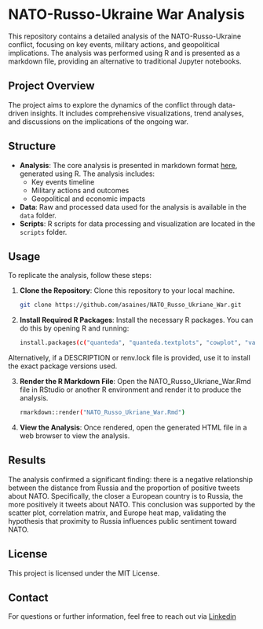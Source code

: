 # NATO-Russo-Ukraine War Analysis

This repository contains a detailed analysis of the NATO-Russo-Ukraine conflict, focusing on key events, military actions, and geopolitical implications. The analysis was performed using R and is presented as a markdown file, providing an alternative to traditional Jupyter notebooks.

## Project Overview

The project aims to explore the dynamics of the conflict through data-driven insights. It includes comprehensive visualizations, trend analyses, and discussions on the implications of the ongoing war.

## Structure

- **Analysis**: The core analysis is presented in markdown format [here](https://asaines.github.io/NATO_Russo_Ukriane_War/), generated using R. The analysis includes:
  - Key events timeline
  - Military actions and outcomes
  - Geopolitical and economic impacts
- **Data**: Raw and processed data used for the analysis is available in the `data` folder.
- **Scripts**: R scripts for data processing and visualization are located in the `scripts` folder.

## Usage

To replicate the analysis, follow these steps:

1. **Clone the Repository**: Clone this repository to your local machine.
   
   ```bash
   git clone https://github.com/asaines/NATO_Russo_Ukriane_War.git

2. **Install Required R Packages**: Install the necessary R packages. You can do this by opening R and running:

    ```bash
    install.packages(c("quanteda", "quanteda.textplots", "cowplot", "vader", "readxl", "tidyverse", "REdaS"))


Alternatively, if a DESCRIPTION or renv.lock file is provided, use it to install the exact package versions used.

3. **Render the R Markdown File**: Open the NATO_Russo_Ukriane_War.Rmd file in RStudio or another R environment and render it to produce the analysis.

    ```bash
    rmarkdown::render("NATO_Russo_Ukriane_War.Rmd")

4. **View the Analysis**: Once rendered, open the generated HTML file in a web browser to view the analysis.


## Results

The analysis confirmed a significant finding: there is a negative relationship between the distance from Russia and the proportion of positive tweets about NATO. Specifically, the closer a European country is to Russia, the more positively it tweets about NATO. This conclusion was supported by the scatter plot, correlation matrix, and Europe heat map, validating the hypothesis that proximity to Russia influences public sentiment toward NATO.

## License

This project is licensed under the MIT License.


## Contact

For questions or further information, feel free to reach out via [Linkedin](https://www.linkedin.com/in/asaines/)
